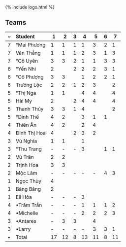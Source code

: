 ---
---

{% include logo.html %}

## Teams

~   | Student        | 1   | 2   | 3   | 4   | 5   | 6   | 7
--- | :---           | --- | --- | --- | --- | --- | --- | ---
7   | °Mai Phương    | 1   | 1   | 1   | 1   | 3   | 2   | 1
7   | Văn Thắng      | 1   | 1   | 1   | 2   | 3   | 1   | 3
7   | °Cô Uyên       | 3   | 3   | 2   | 1   | 1   | 3   | 3
6   | °Yến Nhi       | 2   |     | 2   | 2   | 2   | 3   | 1
6   | °Cô Phượng     | 3   | 3   |     | 1   | 2   | 2   | 1
6   | Trường Lộc     | 2   | 2   | 1   | 2   | 3   |     | 2
5   | °Thị Nga       | 1   | 1   |     | 4   | 4   |     | 4
5   | Hải My         | 2   |     | 2   | 4   | 4   |     | 4
5   | Thanh Thúy     | 3   | 3   | 1   | 4   |     |     | 2
5   | °Đình Thế      | 4   | 2   |     | 3   | 1   | 1   |
4   | Thiên Ân       | 4   | 2   |     | 2   | 4   |     |
4   | Đinh Thị Hoa   | 4   |     | 2   | 3   | 2   |     |
3   | Vũ Nghĩa       | 1   | 1   |     | 1   |     |     |
3   | °Thu Trang     | -   | -   | -   | 3   |     | 1   | 1
2   | Vũ Trân        | 2   | 2   |     |     |     |     |
2   | Trịnh Hoa      | 3   | 3   |     |     |     |     |
2   | Mộc Lâm        | -   | -   | -   | -   | -   | 4   | 3
1   | Ngọc Thùy      | 4   |     |     |     |     |     |
1   | Băng Băng      | 2   |     |     |     |     |     |
1   | Eli Hòa        | -   | -   | -   | 3   |     |     |
4   | •Trâm Trần     | -   | -   | -   | 1   | 1   | 1   | 2
4   | •Michelle      | -   | -   | -   | 2   | 2   | 2   | 3
3   | •Antares       | -   | 3   | 3   |     | 4   |     |
3   | •Larry         | -   | -   | -   | -   | 3   | 3   | 1
•   | Total          | 17  | 12  | 8   | 13  | 11  | 8   | 11
